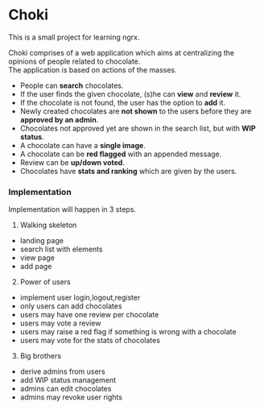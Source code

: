 # Choki
This is a small project for learning ngrx.

Choki comprises of a web application which aims at centralizing the opinions of people related to chocolate.  
The application is based on actions of the masses.  

- People can **search** chocolates.  
- If the user finds the given chocolate, (s)he can **view** and **review** it.  
- If the chocolate is not found, the user has the option to **add** it.  
- Newly created chocolates are **not shown** to the users before they are **approved by an admin**.
- Chocolates not approved yet are shown in the search list, but with **WIP status**.
- A chocolate can have a **single image**.
- A chocolate can be **red flagged** with an appended message.  
- Review can be **up/down voted**.
- Chocolates have **stats and ranking** which are given by the users.

### Implementation
Implementation will happen in 3 steps.

1) Walking skeleton  
  - landing page
  - search list with elements
  - view page
  - add page
2) Power of users
  - implement user login,logout,register
  - only users can add chocolates
  - users may have one review per chocolate
  - users may vote a review
  - users may raise a red flag if something is wrong with a chocolate
  - users may vote for the stats of chocolates
3) Big brothers  
  - derive admins from users
  - add WIP status management
  - admins can edit chocolates
  - admins may revoke user rights
